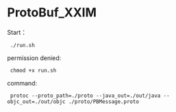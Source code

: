 # ProtoBuf_XXIM

<p>Start：</p>
<pre><code> ./run.sh
</code></pre>

<p>permission denied:</p>
<pre><code> chmod +x run.sh 
</code></pre>

<p>command:</p>
<pre><code> protoc --proto_path=./proto --java_out=./out/java --objc_out=./out/objc ./proto/PBMessage.proto
</code></pre>
